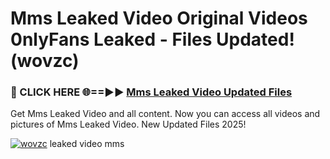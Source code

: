 # Mms Leaked Video Original Videos 0nlyFans Leaked - Files Updated! (wovzc)

<h3>🔴 CLICK HERE 🌐==►► <a href="https://tinyurl.com/x26r9saj" rel="nofollow">Mms Leaked Video Updated Files</a></h3>

Get Mms Leaked Video and all content. Now you can access all videos and pictures of Mms Leaked Video. New Updated Files 2025!

[![wovzc](https://i.imgur.com/LkgZPqh.gif)](https://tinyurl.com/x26r9saj)
leaked video mms